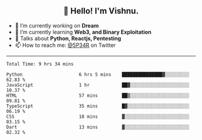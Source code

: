 <h2 align="center">👋 Hello! I'm Vishnu.</h2>


- 🔭 I’m currently working on **Dream**
- 🌱 I’m currently learning **Web3, and Binary Exploitation**
- 💬 Talks about **Python, Reactjs, Pentesting**
- 📫 How to reach me: [@5P34R](https://twitter.com/Vishnu27302693) on Twitter

---
<!--START_SECTION:waka-->

```text
Total Time: 9 hrs 34 mins

Python                     6 hrs 5 mins    ███████████████▓░░░░░░░░░   62.83 %
JavaScript                 1 hr            ██▓░░░░░░░░░░░░░░░░░░░░░░   10.37 %
HTML                       57 mins         ██▒░░░░░░░░░░░░░░░░░░░░░░   09.81 %
TypeScript                 35 mins         █▓░░░░░░░░░░░░░░░░░░░░░░░   06.19 %
CSS                        18 mins         ▓░░░░░░░░░░░░░░░░░░░░░░░░   03.15 %
Dart                       13 mins         ▓░░░░░░░░░░░░░░░░░░░░░░░░   02.32 %
```

<!--END_SECTION:waka-->
